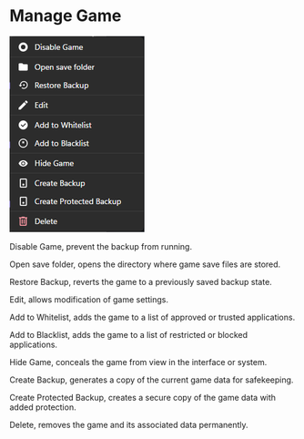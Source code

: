 # Manage Game

<img src="assets/image (26).png" alt="" />

Disable Game, prevent the backup from running.

Open save folder, opens the directory where game save files are stored.

Restore Backup, reverts the game to a previously saved backup state.

Edit, allows modification of game settings.

Add to Whitelist, adds the game to a list of approved or trusted applications.

Add to Blacklist, adds the game to a list of restricted or blocked applications.

Hide Game, conceals the game from view in the interface or system.

Create Backup, generates a copy of the current game data for safekeeping.

Create Protected Backup, creates a secure copy of the game data with added protection.

Delete, removes the game and its associated data permanently.
